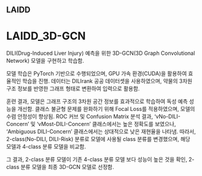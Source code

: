 ## LAIDD
# LAIDD_3D-GCN
DILI(Drug-Induced Liver Injury) 예측을 위한 3D-GCN(3D Graph Convolutional Network) 모델을 구현하고 학습함. 

모델 학습은 PyTorch 기반으로 수행되었으며, GPU 가속 환경(CUDA)을 활용하여 효율적인 학습을 진행.
데이터는 DILIrank 공공 데이터셋을 사용하였으며, 약물의 3차원 구조 정보를 반영한 그래프 형태로 변환하여 입력으로 활용함.

훈련 결과, 모델은 그래프 구조의 3차원 공간 정보를 효과적으로 학습하여 독성 예측 성능을 개선함.
클래스 불균형 문제를 완화하기 위해 Focal Loss를 적용하였으며, 모델의 수렴 안정성이 향상됨.
ROC 커브 및 Confusion Matrix 분석 결과, ‘vNo-DILI-Concern’ 및 ‘vMost-DILI-Concern’ 클래스에서는 높은 정확도를 보였으나, ‘Ambiguous DILI-Concern’ 클래스에서는 상대적으로 낮은 재현율을 나타냄.
따라서, 2-class(No-DILI, DILI-Risk) 분류로 모델에 사용될 class 분류를 변경했으며, 해당 모델과 4-class 분류 모델을 비교함.

그 결과, 2-class 분류 모델이 기존 4-class 분류 모델 보다 성능이 높은 것을 확인, 2-class 분류 모델을 최종 3D-GCN 모델로 선정함.
